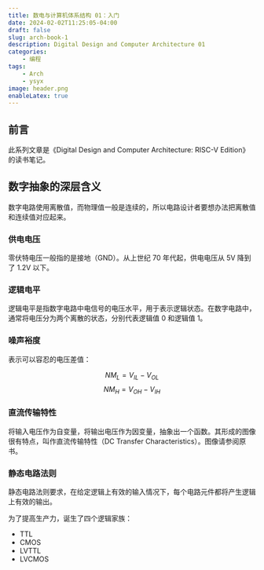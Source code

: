 ```yaml
---
title: 数电与计算机体系结构 01：入门
date: 2024-02-02T11:25:05-04:00
draft: false
slug: arch-book-1
description: Digital Design and Computer Architecture 01
categories:
    - 编程
tags:
    - Arch
    - ysyx
image: header.png
enableLatex: true
---
```

## 前言

此系列文章是《Digital Design and Computer Architecture: RISC-V Edition》的读书笔记。

## 数字抽象的深层含义

数字电路使用离散值，而物理值一般是连续的，所以电路设计者要想办法把离散值和连续值对应起来。

### 供电电压

零伏特电压一般指的是接地（GND）。从上世纪 70 年代起，供电电压从 5V 降到了 1.2V 以下。

### 逻辑电平

逻辑电平是指数字电路中电信号的电压水平，用于表示逻辑状态。在数字电路中，通常将电压分为两个离散的状态，分别代表逻辑值 0 和逻辑值 1。

### 噪声裕度

表示可以容忍的电压差值：

$$
NM_{L} = V_{IL} - V_{OL}
$$
$$
NM_{H} = V_{OH} - V_{IH}
$$

### 直流传输特性

将输入电压作为自变量，将输出电压作为因变量，抽象出一个函数。其形成的图像很有特点，叫作直流传输特性（DC Transfer Characteristics）。图像请参阅原书。

### 静态电路法则

静态电路法则要求，在给定逻辑上有效的输入情况下，每个电路元件都将产生逻辑上有效的输出。

为了提高生产力，诞生了四个逻辑家族：

- TTL
- CMOS
- LVTTL
- LVCMOS